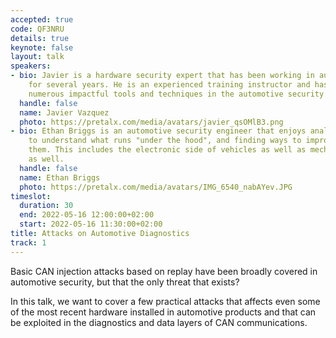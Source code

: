```yaml
---
accepted: true
code: QF3NRU
details: true
keynote: false
layout: talk
speakers:
- bio: Javier is a hardware security expert that has been working in automotive security
    for several years. He is an experienced training instructor and has published
    numerous impactful tools and techniques in the automotive security sector.
  handle: false
  name: Javier Vazquez
  photo: https://pretalx.com/media/avatars/javier_qsOMlB3.png
- bio: Ethan Briggs is an automotive security engineer that enjoys analyzing systems
    to understand what runs "under the hood", and finding ways to improve or compromise
    them. This includes the electronic side of vehicles as well as mechanical aspects
    as well.
  handle: false
  name: Ethan Briggs
  photo: https://pretalx.com/media/avatars/IMG_6540_nabAYev.JPG
timeslot:
  duration: 30
  end: 2022-05-16 12:00:00+02:00
  start: 2022-05-16 11:30:00+02:00
title: Attacks on Automotive Diagnostics
track: 1
---
```


Basic CAN injection attacks based on replay have been broadly covered in automotive security, but that the only threat that exists?

In this talk, we want to cover a few practical attacks that affects even some of the most recent hardware installed in automotive products and that can be exploited in the diagnostics and data layers of CAN communications.